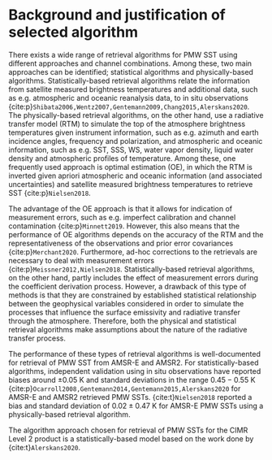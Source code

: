 # Background and justification of selected algorithm
[//]: # "What to include in this section:"
[//]: # "- The intent is to provide background information of the geophysical variable in question and to highlight how the design choices for CIMR are tuned to the retrieval."
[//]: # "    - Explain the characteristics of the geophysical variable that is the focus of the ATBD."
[//]: # "    - This section should link the measurement characteristics (e.g., sampling, footprint size, NEdT, dynamic range, centre-band measurement frequency and polarisation etc.) of the CIMR mission to the geophysical variable in question."
[//]: # "- Perform a critical review of the state of the art and heritage retrieval approaches in the scientific field related to the Level-2 product."
[//]: # "- Based on this review, review the most appropriate algorithm approach that will leverage the full capabilities of the CIMR instrument based on the MRD specifications."
[//]: # "- Finally, select and justify the algorithm approach to be implemented for the CIMR Level2 product."
[//]: # "- Include any other aspect considered relevant to this part of the ATBD."
There exists a wide range of retrieval algorithms for PMW SST using different approaches and channel combinations. Among these, two main approaches can be identified; statistical algorithms and physically-based algorithms. Statistically-based retrieval algorithms relate the information from satellite measured brightness temperatures and additional data, such as e.g. atmospheric and oceanic reanalysis data, to in situ observations {cite:p}`Shibata2006,Wentz2007,Gentemann2009,Chang2015,Alerskans2020`. The physically-based retrieval algorithms, on the other hand, use a radiative transfer model (RTM) to simulate the top of the atmosphere brightness temperatures given instrument information, such as e.g. azimuth and earth incidence angles, frequency and polarization, and atmospheric and oceanic information, such as e.g. SST, SSS, WS, water vapor density, liquid water density and atmospheric profiles of temperature. Among these, one frequently used approach is optimal estimation (OE), in which the RTM is inverted given apriori atmospheric and oceanic information (and associated uncertainties) and satellite measured brightness temperatures to retrieve SST {cite:p}`Nielsen2018`.

The advantage of the OE approach is that it allows for indication of measurement errors, such as e.g. imperfect calibration and channel contamination {cite:p}`Minnett2019`. However, this also means that the performance of OE algorithms depends on the accuracy of the RTM and the representativeness of the observations and prior error covariances {cite:p}`Merchant2020`. Furthermore, ad-hoc corrections to the retrievals are necessary to deal with measurement errors {cite:p}`Meissner2012,Nielsen2018`. Statistically-based retrieval algorithms, on the other hand, partly includes the effect of measurement errors during the coefficient derivation process. However, a drawback of this type of methods is that they are constrained by established statistical relationship between the geophysical variables considered in order to simulate the processes that influence the surface emissivity and radiative transfer through the atmosphere. Therefore, both the physical and statistical retrieval algorithms make assumptions about the nature of the radiative transfer process.

The performance of these types of retrieval algorithms is well-documented for retrieval of PMW SST from AMSR-E and AMSR2. For statistically-based algorithms, independent validation using in situ observations have reported biases around $\pm0.05$ K and standard deviations in the range $0.45-0.55$ K {cite:p}`Ocarroll2008,Gentemann2014,Gentemann2015,Alerskans2020` for AMSR-E and AMSR2 retrieved PMW SSTs. {cite:t}`Nielsen2018` reported a bias and standard deviation of $0.02 \pm 0.47$ K for AMSR-E PMW SSTs using a physically-based retrieval algorithm.

The algorithm approach chosen for retrieval of PMW SSTs for the CIMR Level 2 product is a statistically-based model based on the work done by {cite:t}`Alerskans2020`.
